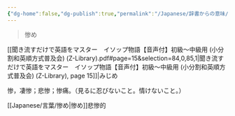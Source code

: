 ```yaml
---
{"dg-home":false,"dg-publish":true,"permalink":"/Japanese/辞書からの意味/惨め/","dgPassFrontmatter":true}
---
```



> 惨め

[[聞き流すだけで英語をマスター　イソップ物語【音声付】初級～中級用 (小分割和英順方式普及会) (Z-Library).pdf#page=15&selection=84,0,85,1|聞き流すだけで英語をマスター　イソップ物語【音声付】初級～中級用 (小分割和英順方式普及会) (Z-Library), page 15]]|みじめ

惨，凄惨；悲惨；惨痛。（見るに忍びないこと。情けないこと。）

[[Japanese/言葉/惨め\|惨め]]悲惨的

